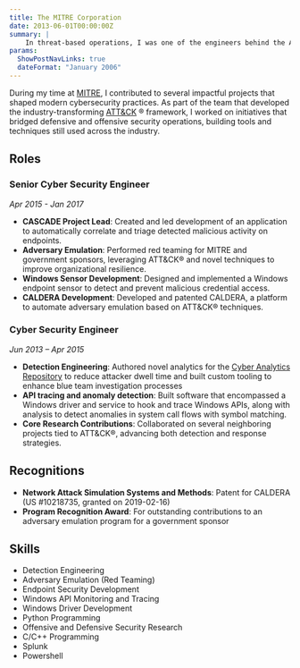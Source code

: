 ```yaml
---
title: The MITRE Corporation
date: 2013-06-01T00:00:00Z
summary: |
    In threat-based operations, I was one of the engineers behind the ATT&CK&reg; framework and several adjacent efforts spanning from defensive to offensive security.
params:
  ShowPostNavLinks: true
  dateFormat: "January 2006"
---
```



During my time at [MITRE](https://www.mitre.org), I contributed to several impactful projects that shaped modern cybersecurity practices. As part of the team that developed the industry-transforming [ATT&CK](https://attack.mitre.org) &reg; framework, I worked on initiatives that bridged defensive and offensive security operations, building tools and techniques still used across the industry.

## Roles

### Senior Cyber Security Engineer
_Apr 2015 - Jan 2017_

- **CASCADE Project Lead**: Created and led development of an application to automatically correlate and triage detected malicious activity on endpoints.
- **Adversary Emulation**: Performed red teaming for MITRE and government sponsors, leveraging ATT&CK&reg; and novel techniques to improve organizational resilience.  
- **Windows Sensor Development**: Designed and implemented a Windows endpoint sensor to detect and prevent malicious credential access.
- **CALDERA Development**: Developed and patented CALDERA, a platform to automate adversary emulation based on ATT&CK&reg; techniques.  

### Cyber Security Engineer
_Jun 2013 – Apr 2015_

- **Detection Engineering**: Authored novel analytics for the [Cyber Analytics Repository](https://car.mitre.org) to reduce attacker dwell time and built custom tooling to enhance blue team investigation processes
- **API tracing and anomaly detection**: Built software that encompassed a Windows driver and service to hook and trace Windows APIs, along with analysis to detect anomalies in system call flows with symbol matching.
- **Core Research Contributions**: Collaborated on several neighboring projects tied to ATT&CK&reg;, advancing both detection and response strategies.

## Recognitions

- **Network Attack Simulation Systems and Methods**: Patent for CALDERA (US #10218735, granted on 2019-02-16)
- **Program Recognition Award**: For outstanding contributions to an adversary emulation program for a government sponsor

## Skills

- Detection Engineering
- Adversary Emulation (Red Teaming)
- Endpoint Security Development
- Windows API Monitoring and Tracing
- Windows Driver Development
- Python Programming
- Offensive and Defensive Security Research
- C/C++ Programming
- Splunk
- Powershell